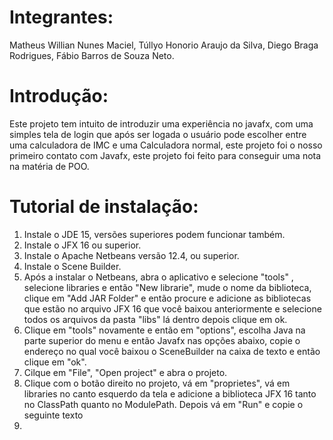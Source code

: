 # Integrantes:

Matheus Willian Nunes Maciel,
Túllyo Honorio Araujo da Silva,
Diego Braga Rodrigues,
Fábio Barros de Souza Neto.

# Introdução:

Este projeto tem intuito de introduzir uma experiência no javafx, com uma simples tela de login que após ser logada o usuário pode escolher entre uma calculadora de IMC e uma Calculadora normal, este projeto foi o nosso primeiro contato com Javafx, este projeto foi feito para conseguir uma nota na matéria de POO.

# Tutorial de instalação:

1. Instale o JDE 15, versões superiores podem funcionar também.
2. Instale o JFX 16 ou superior.
3. Instale o Apache Netbeans versão 12.4, ou superior.
4. Instale o Scene Builder.
5. Após a instalar o Netbeans, abra o aplicativo e selecione "tools" , selecione libraries e então "New librarie",  mude o nome da biblioteca, clique em "Add JAR Folder" e então procure e adicione as bibliotecas que estão no arquivo JFX 16 que você baixou anteriormente e selecione todos os arquivos da pasta "libs" lá dentro depois clique em ok.
6. Clique em "tools" novamente e então em "options", escolha Java na parte superior do menu e então Javafx nas opções abaixo, copie o endereço no qual você baixou o SceneBuilder na caixa de texto e então clique em "ok".
7. Cilque em "File", "Open project" e abra o projeto.
8. Clique com o botão direito no projeto, vá em "proprietes", vá em libraries no canto esquerdo da tela e adicione a biblioteca JFX 16 tanto no ClassPath quanto no ModulePath. Depois vá em "Run" e copie o seguinte texto
9.
